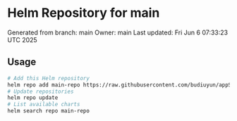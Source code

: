 # Helm Repository for main
Generated from branch: main
Owner: main
Last updated: Fri Jun  6 07:33:23 UTC 2025

## Usage
```bash
# Add this Helm repository
helm repo add main-repo https://raw.githubusercontent.com/budiuyun/appStore/helm-main/
# Update repositories
helm repo update
# List available charts
helm search repo main-repo
```
